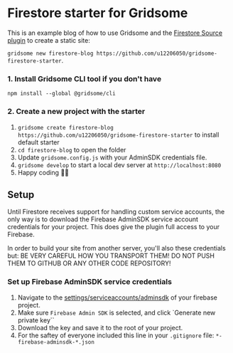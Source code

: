 # Firestore starter for Gridsome

This is an example blog of how to use Gridsome and the [Firestore Source plugin](https://gridsome.org/plugins/gridsome-source-firestore) to create a static site:

`gridsome new firestore-blog https://github.com/u12206050/gridsome-firestore-starter`.

### 1. Install Gridsome CLI tool if you don't have

`npm install --global @gridsome/cli`

### 2. Create a new project with the starter

1. `gridsome create firestore-blog https://github.com/u12206050/gridsome-firestore-starter` to install default starter
2. `cd firestore-blog` to open the folder
3. Update `gridsome.config.js` with your AdminSDK credentials file.
4. `gridsome develop` to start a local dev server at `http://localhost:8080`
5. Happy coding 🎉🙌

## Setup

Until Firestore receives support for handling custom service accounts, the only way is to download the Firebase AdminSDK service account credentials for your project. This does give the plugin full access to your Firebase.

In order to build your site from another server, you'll also these credentials but: BE VERY CAREFUL HOW YOU TRANSPORT THEM! DO NOT PUSH THEM TO GITHUB OR ANY OTHER CODE REPOSITORY!

### Set up Firebase AdminSDK service credentials

1. Navigate to the [settings/serviceaccounts/adminsdk](https://console.firebase.google.com/u/0/project/_/settings/serviceaccounts/adminsdk) of your firebase project.
2. Make sure `Firebase Admin SDK` is selected, and click `Generate new private key``
3. Download the key and save it to the root of your project.
4. For the saftey of everyone included this line in your `.gitignore` file: `*-firebase-adminsdk-*.json`
